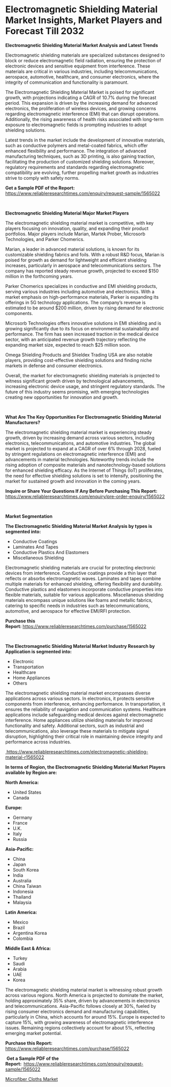 <p><h1>Electromagnetic Shielding Material Market Insights, Market Players and Forecast Till 2032</h1></p><p><strong>Electromagnetic Shielding Material Market Analysis and Latest Trends</strong></p>
<p><p>Electromagnetic shielding materials are specialized substances designed to block or reduce electromagnetic field radiation, ensuring the protection of electronic devices and sensitive equipment from interference. These materials are critical in various industries, including telecommunications, aerospace, automotive, healthcare, and consumer electronics, where the integrity of communication and functionality is paramount.</p><p>The Electromagnetic Shielding Material Market is poised for significant growth, with projections indicating a CAGR of 10.7% during the forecast period. This expansion is driven by the increasing demand for advanced electronics, the proliferation of wireless devices, and growing concerns regarding electromagnetic interference (EMI) that can disrupt operations. Additionally, the rising awareness of health risks associated with long-term exposure to electromagnetic fields is prompting industries to adopt shielding solutions.</p><p>Latest trends in the market include the development of innovative materials, such as conductive polymers and metal-coated fabrics, which offer enhanced flexibility and performance. The integration of advanced manufacturing techniques, such as 3D printing, is also gaining traction, facilitating the production of customized shielding solutions. Moreover, regulatory requirements and standards regarding electromagnetic compatibility are evolving, further propelling market growth as industries strive to comply with safety norms.</p></p>
<p><strong>Get a Sample PDF of the Report:&nbsp;</strong> <a href="https://www.reliableresearchtimes.com/enquiry/request-sample/1565022?utm_campaign=2720&utm_medium=2&utm_source=Github&utm_content=ia&utm_term=02042025&utm_id=electromagnetic-shielding-material">https://www.reliableresearchtimes.com/enquiry/request-sample/1565022</a></p>
<p>&nbsp;</p>
<p><strong>Electromagnetic Shielding Material Major Market Players</strong></p>
<p><p>The electromagnetic shielding material market is competitive, with key players focusing on innovation, quality, and expanding their product portfolios. Major players include Marian, Martek Prober, Microsorb Technologies, and Parker Chomerics. </p><p>Marian, a leader in advanced material solutions, is known for its customizable shielding fabrics and foils. With a robust R&D focus, Marian is poised for growth as demand for lightweight and efficient shielding increases, particularly in aerospace and telecommunications sectors. The company has reported steady revenue growth, projected to exceed $150 million in the forthcoming years.</p><p>Parker Chomerics specializes in conductive and EMI shielding products, serving various industries including automotive and electronics. With a market emphasis on high-performance materials, Parker is expanding its offerings in 5G technology applications. The company’s revenue is estimated to be around $200 million, driven by rising demand for electronic components.</p><p>Microsorb Technologies offers innovative solutions in EMI shielding and is growing significantly due to its focus on environmental sustainability and performance. The firm has seen increased traction in the medical device sector, with an anticipated revenue growth trajectory reflecting the expanding market size, expected to reach $25 million soon.</p><p>Omega Shielding Products and Shieldex Trading USA are also notable players, providing cost-effective shielding solutions and finding niche markets in defense and consumer electronics.</p><p>Overall, the market for electromagnetic shielding materials is projected to witness significant growth driven by technological advancements, increasing electronic device usage, and stringent regulatory standards. The future of this industry seems promising, with emerging technologies creating new opportunities for innovation and growth.</p></p>
<p>&nbsp;</p>
<p><strong>What Are The Key Opportunities For Electromagnetic Shielding Material Manufacturers?</strong></p>
<p><p>The electromagnetic shielding material market is experiencing steady growth, driven by increasing demand across various sectors, including electronics, telecommunications, and automotive industries. The global market is projected to expand at a CAGR of over 6% through 2028, fueled by stringent regulations on electromagnetic interference (EMI) and advancements in material technologies. Noteworthy trends include the rising adoption of composite materials and nanotechnology-based solutions for enhanced shielding efficacy. As the Internet of Things (IoT) proliferates, the need for effective shielding solutions is set to intensify, positioning the market for sustained growth and innovation in the coming years.</p></p>
<p><strong>Inquire or Share Your Questions If Any Before Purchasing This Report:</strong> <a href="https://www.reliableresearchtimes.com/enquiry/pre-order-enquiry/1565022?utm_campaign=2720&utm_medium=2&utm_source=Github&utm_content=ia&utm_term=02042025&utm_id=electromagnetic-shielding-material">https://www.reliableresearchtimes.com/enquiry/pre-order-enquiry/1565022</a></p>
<p>&nbsp;</p>
<p><strong>Market Segmentation</strong></p>
<p><strong>The Electromagnetic Shielding Material Market Analysis by types is segmented into:</strong></p>
<p><ul><li>Conductive Coatings</li><li>Laminates And Tapes</li><li>Conductive Plastics And Elastomers</li><li>Miscellaneous Shielding</li></ul></p>
<p><p>Electromagnetic shielding materials are crucial for protecting electronic devices from interference. Conductive coatings provide a thin layer that reflects or absorbs electromagnetic waves. Laminates and tapes combine multiple materials for enhanced shielding, offering flexibility and durability. Conductive plastics and elastomers incorporate conductive properties into flexible materials, suitable for various applications. Miscellaneous shielding materials encompass unique solutions like foams and metallic fabrics, catering to specific needs in industries such as telecommunications, automotive, and aerospace for effective EMI/RFI protection.</p></p>
<p><strong>Purchase this Report:&nbsp;</strong><a href="https://www.reliableresearchtimes.com/purchase/1565022?utm_campaign=2720&utm_medium=2&utm_source=Github&utm_content=ia&utm_term=02042025&utm_id=electromagnetic-shielding-material">https://www.reliableresearchtimes.com/purchase/1565022</a></p>
<p>&nbsp;</p>
<p><strong>The Electromagnetic Shielding Material Market Industry Research by Application is segmented into:</strong></p>
<p><ul><li>Electronic</li><li>Transportation</li><li>Healthcare</li><li>Home Appliances</li><li>Others</li></ul></p>
<p><p>The electromagnetic shielding material market encompasses diverse applications across various sectors. In electronics, it protects sensitive components from interference, enhancing performance. In transportation, it ensures the reliability of navigation and communication systems. Healthcare applications include safeguarding medical devices against electromagnetic interference. Home appliances utilize shielding materials for improved functionality and safety. Additional sectors, such as industrial and telecommunications, also leverage these materials to mitigate signal disruption, highlighting their critical role in maintaining device integrity and performance across industries.</p></p>
<p><a href="https://www.reliableresearchtimes.com/electromagnetic-shielding-material-r1565022?utm_campaign=2720&utm_medium=2&utm_source=Github&utm_content=ia&utm_term=02042025&utm_id=electromagnetic-shielding-material">&nbsp;https://www.reliableresearchtimes.com/electromagnetic-shielding-material-r1565022</a></p>
<p><strong>In terms of Region, the Electromagnetic Shielding Material Market Players available by Region are:</strong></p>
<p>
    <p> <strong> North America: </strong>
        <ul>
            <li>United States</li>
            <li>Canada</li>
        </ul>
        </p> 
    <p> <strong> Europe: </strong>
        <ul>
            <li>Germany</li>
            <li>France</li>
            <li>U.K.</li>
            <li>Italy</li>
            <li>Russia</li>
        </ul>
        </p> 
    <p> <strong> Asia-Pacific: </strong>
        <ul>
            <li>China</li>
            <li>Japan</li>
            <li>South Korea</li>
            <li>India</li>
            <li>Australia</li>
            <li>China Taiwan</li>
            <li>Indonesia</li>
            <li>Thailand</li>
            <li>Malaysia</li>
        </ul>
        </p> 
    <p> <strong> Latin America: </strong>
        <ul>
            <li>Mexico</li>
            <li>Brazil</li>
            <li>Argentina Korea</li>
            <li>Colombia</li>
        </ul>
        </p> 
    <p> <strong> Middle East & Africa: </strong>
        <ul>
            <li>Turkey</li>
            <li>Saudi</li>
            <li>Arabia</li>
            <li>UAE</li>
            <li>Korea</li>
        </ul>
    </p>
    </p>
<p><p>The electromagnetic shielding material market is witnessing robust growth across various regions. North America is projected to dominate the market, holding approximately 35% share, driven by advancements in electronics and telecommunications. Asia-Pacific follows closely at 30%, fueled by rising consumer electronics demand and manufacturing capabilities, particularly in China, which accounts for around 15%. Europe is expected to capture 15%, with growing awareness of electromagnetic interference issues. Remaining regions collectively account for about 5%, reflecting emerging market potential.</p></p>
<p><strong>Purchase this Report: </strong><a href="https://www.reliableresearchtimes.com/purchase/1565022?utm_campaign=2720&utm_medium=2&utm_source=Github&utm_content=ia&utm_term=02042025&utm_id=electromagnetic-shielding-material">https://www.reliableresearchtimes.com/purchase/1565022</a></p>
<p>&nbsp;<strong>Get a Sample PDF of the Report:&nbsp;&nbsp;</strong><a href="https://www.reliableresearchtimes.com/enquiry/request-sample/1565022?utm_campaign=2720&utm_medium=2&utm_source=Github&utm_content=ia&utm_term=02042025&utm_id=electromagnetic-shielding-material">https://www.reliableresearchtimes.com/enquiry/request-sample/1565022</a></p>
<p><strong></strong></p>
<p><p><a href="https://github.com/ravenecashe/Market-Research-Report-List-1/blob/main/microfiber-cloths-market.md?utm_campaign=2720&utm_medium=2&utm_source=Github&utm_content=ia&utm_term=02042025&utm_id=electromagnetic-shielding-material">Microfiber Cloths Market</a></p></p>